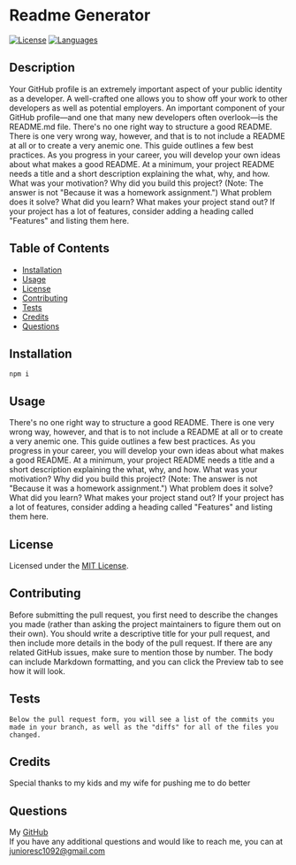 
# Readme Generator

[![License](https://img.shields.io/badge/Licensed%20by-MIT%20License-blue)](LICENSE.txt)
[![Languages](https://img.shields.io/github/languages/top/junioresc/readme-generator)]()

## Description

Your GitHub profile is an extremely important aspect of your public identity as a developer. A well-crafted one allows you to show off your work to other developers as well as potential employers. An important component of your GitHub profile—and one that many new developers often overlook—is the README.md file. There's no one right way to structure a good README. There is one very wrong way, however, and that is to not include a README at all or to create a very anemic one. This guide outlines a few best practices. As you progress in your career, you will develop your own ideas about what makes a good README. At a minimum, your project README needs a title and a short description explaining the what, why, and how. What was your motivation? Why did you build this project? (Note: The answer is not "Because it was a homework assignment.") What problem does it solve? What did you learn? What makes your project stand out? If your project has a lot of features, consider adding a heading called "Features" and listing them here.

## Table of Contents

* [Installation](#installation)
* [Usage](#usage)
* [License](#license)
* [Contributing](#contributing)
* [Tests](#tests)
* [Credits](#credits)
* [Questions](#questions)
    
## Installation

    npm i

## Usage
    
There's no one right way to structure a good README. There is one very wrong way, however, and that is to not include a README at all or to create a very anemic one. This guide outlines a few best practices. As you progress in your career, you will develop your own ideas about what makes a good README. At a minimum, your project README needs a title and a short description explaining the what, why, and how. What was your motivation? Why did you build this project? (Note: The answer is not "Because it was a homework assignment.") What problem does it solve? What did you learn? What makes your project stand out? If your project has a lot of features, consider adding a heading called "Features" and listing them here.

## License

Licensed under the [MIT License](LICENSE.txt).

## Contributing


Before submitting the pull request, you first need to describe the changes you made (rather than asking the project maintainers to figure them out on their own). You should write a descriptive title for your pull request, and then include more details in the body of the pull request. If there are any related GitHub issues, make sure to mention those by number. The body can include Markdown formatting, and you can click the Preview tab to see how it will look.
    

## Tests

    Below the pull request form, you will see a list of the commits you made in your branch, as well as the "diffs" for all of the files you changed.

## Credits

Special thanks to my kids and my wife for pushing me to do better

## Questions

My [GitHub](https://github.com/junioresc/)  
If you have any additional questions and would like to reach me, you can at junioresc1092@gmail.com
  